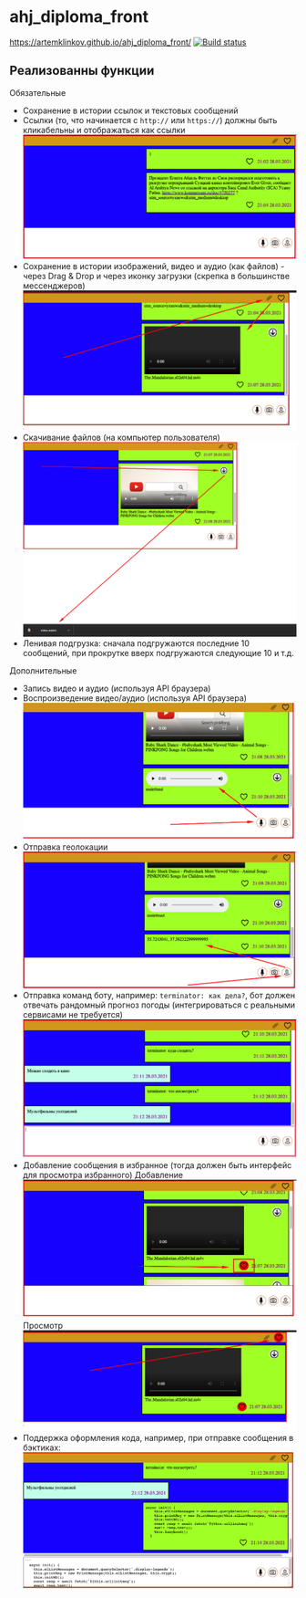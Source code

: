 # ahj_diploma_front


https://artemklinkov.github.io/ahj_diploma_front/
[![Build status](https://ci.appveyor.com/api/projects/status/cobpee4wp4p40kas?svg=true)](https://ci.appveyor.com/project/ArtemKlinkov/ahj_diploma_front)

## Реализованны функции

Обязательные

- Сохранение в истории ссылок и текстовых сообщений
- Ссылки (то, что начинается с `http://` или `https://`) должны быть кликабельны и отображаться как ссылки
  ![](https://github.com/artemklinkov/ahj_diploma_front/blob/master/imgs/Screenshot_1.png)
- Сохранение в истории изображений, видео и аудио (как файлов) - через Drag & Drop и через иконку загрузки (скрепка в большинстве мессенджеров)
  ![](https://github.com/artemklinkov/ahj_diploma_front/blob/master/imgs/Screenshot_2.png)
- Скачивание файлов (на компьютер пользователя)
  ![](https://github.com/artemklinkov/ahj_diploma_front/blob/master/imgs/Screenshot_3.png)
- Ленивая подгрузка: сначала подгружаются последние 10 сообщений, при прокрутке вверх подгружаются следующие 10 и т.д.

Дополнительные

- Запись видео и аудио (используя API браузера)
- Воспроизведение видео/аудио (используя API браузера)
  ![](https://github.com/artemklinkov/ahj_diploma_front/blob/master/imgs/Screenshot_4.png)
- Отправка геолокации
  ![](https://github.com/artemklinkov/ahj_diploma_front/blob/master/imgs/Screenshot_5.png)
- Отправка команд боту, например: `terminator: как дела?`, бот должен отвечать рандомный прогноз погоды (интегрироваться с реальными сервисами не требуется)
  ![](https://github.com/artemklinkov/ahj_diploma_front/blob/master/imgs/Screenshot_6.png)
- Добавление сообщения в избранное (тогда должен быть интерфейс для просмотра избранного)
  Добавление
  ![](https://github.com/artemklinkov/ahj_diploma_front/blob/master/imgs/Screenshot_7.png)
  Просмотр
  ![](https://github.com/artemklinkov/ahj_diploma_front/blob/master/imgs/Screenshot_8.png)
- Поддержка оформления кода, например, при отправке сообщения в бэктиках:
  ![](https://github.com/artemklinkov/ahj_diploma_front/blob/master/imgs/Screenshot_9.png)
